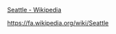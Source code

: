 [Seattle - Wikipedia](https://en.wikipedia.org/wiki/Seattle)

https://fa.wikipedia.org/wiki/Seattle

<!---
Please download some sample text. The Seattle wikipedia site is translated into many languages and provides a good sample.
--->
